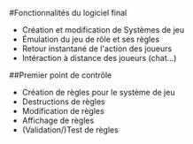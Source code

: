 #Fonctionnalités du logiciel final

* Création et modification de Systèmes de jeu
* Émulation du jeu de rôle et ses règles
* Retour instantané de l'action des joueurs
* Intéraction à distance des joueurs (chat...)

##Premier point de contrôle

* Création de règles pour le système de jeu
* Destructions de règles
* Modification de règles
* Affichage de règles
* (Validation/)Test de règles